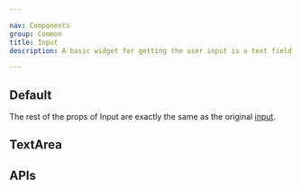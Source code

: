 ```yaml
---

nav: Components
group: Common
title: Input
description: A basic widget for getting the user input is a text field. Keyboard and mouse can be used for providing or changing data.

---
```


## Default

The rest of the props of Input are exactly the same as the original [input](https://ant.design/components/input).

<code src="./demos/index.tsx" nopadding></code>

## TextArea

<code src="./demos/TextArea.tsx" nopadding></code>

## APIs

<API></API>
